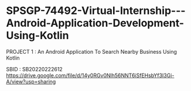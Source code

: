 # SPSGP-74492-Virtual-Internship---Android-Application-Development-Using-Kotlin

PROJECT 1 : An Android Application To Search Nearby Business Using Kotlin

SBID	:	SB20220222612
https://drive.google.com/file/d/14y0RGv0Nlh56NNT6iSfEHsbYf3I3Gi-A/view?usp=sharing
 
